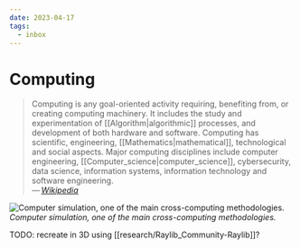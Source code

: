 ```yaml
---
date: 2023-04-17
tags:
  - inbox
---
```


# Computing

> Computing is any goal-oriented activity requiring, benefiting from, or
> creating computing machinery. It includes the study and experimentation of
> [[Algorithm|algorithmic]] processes, and development of both hardware and
> software. Computing has scientific, engineering, [[Mathematics|mathematical]],
> technological and social aspects. Major computing disciplines include computer
> engineering, [[Computer_science|computer_science]], cybersecurity, data
> science, information systems, information technology and software
> engineering.\
> — <cite>[Wikipedia](https://en.wikipedia.org/wiki/Computing)</cite>

![Computer simulation, one of the main cross-computing methodologies.](GalvesLocherbach_-_High_Resolution.gif)
_Computer simulation, one of the main cross-computing methodologies._

TODO: recreate in 3D using [[research/Raylib_Community-Raylib]]?

